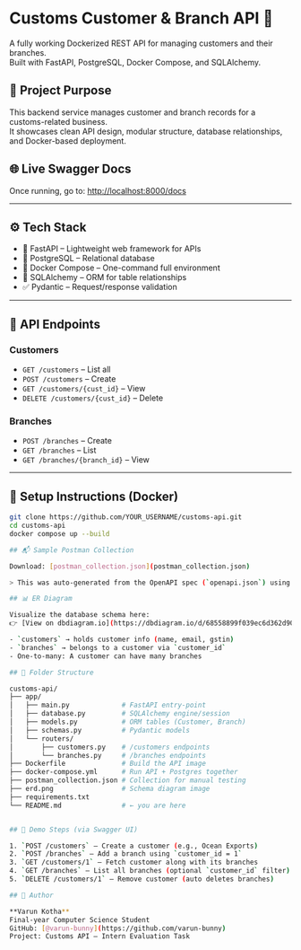 # Customs Customer & Branch API 🚀

A fully working Dockerized REST API for managing customers and their branches.  
Built with FastAPI, PostgreSQL, Docker Compose, and SQLAlchemy.

## 🧠 Project Purpose

This backend service manages customer and branch records for a customs-related business.  
It showcases clean API design, modular structure, database relationships, and Docker-based deployment.

## 🌐 Live Swagger Docs
Once running, go to: [http://localhost:8000/docs](http://localhost:8000/docs)

---

## ⚙️ Tech Stack

- 🐍 FastAPI – Lightweight web framework for APIs  
- 🐘 PostgreSQL – Relational database  
- 🐳 Docker Compose – One-command full environment  
- 🔁 SQLAlchemy – ORM for table relationships  
- ✅ Pydantic – Request/response validation  

---

## 🧪 API Endpoints

### Customers
- `GET /customers` – List all
- `POST /customers` – Create
- `GET /customers/{cust_id}` – View
- `DELETE /customers/{cust_id}` – Delete

### Branches
- `POST /branches` – Create
- `GET /branches` – List
- `GET /branches/{branch_id}` – View

---

## 🐳 Setup Instructions (Docker)

```bash
git clone https://github.com/YOUR_USERNAME/customs-api.git
cd customs-api
docker compose up --build

## 📬 Sample Postman Collection

Download: [postman_collection.json](postman_collection.json)

> This was auto-generated from the OpenAPI spec (`openapi.json`) using Postman.

## 📊 ER Diagram

Visualize the database schema here:  
👉 [View on dbdiagram.io](https://dbdiagram.io/d/68558899f039ec6d362d9081)

- `customers` → holds customer info (name, email, gstin)
- `branches` → belongs to a customer via `customer_id`
- One-to-many: A customer can have many branches

## 📁 Folder Structure

customs-api/
├── app/
│   ├── main.py             # FastAPI entry-point
│   ├── database.py         # SQLAlchemy engine/session
│   ├── models.py           # ORM tables (Customer, Branch)
│   ├── schemas.py          # Pydantic models
│   └── routers/
│       ├── customers.py    # /customers endpoints
│       └── branches.py     # /branches endpoints
├── Dockerfile              # Build the API image
├── docker-compose.yml      # Run API + Postgres together
├── postman_collection.json # Collection for manual testing
├── erd.png                 # Schema diagram image
├── requirements.txt
└── README.md               # ← you are here


## 🚀 Demo Steps (via Swagger UI)

1. `POST /customers` – Create a customer (e.g., Ocean Exports)
2. `POST /branches` – Add a branch using `customer_id = 1`
3. `GET /customers/1` – Fetch customer along with its branches
4. `GET /branches` – List all branches (optional `customer_id` filter)
5. `DELETE /customers/1` – Remove customer (auto deletes branches)

## 👤 Author

**Varun Kotha**  
Final-year Computer Science Student  
GitHub: [@varun-bunny](https://github.com/varun-bunny)  
Project: Customs API – Intern Evaluation Task




